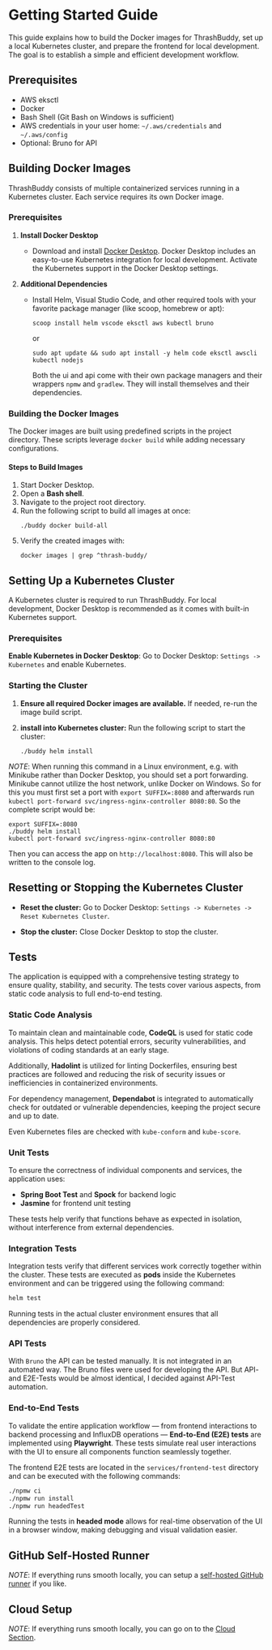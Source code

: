 # Getting Started Guide

This guide explains how to build the Docker images for ThrashBuddy, set up a local Kubernetes cluster, and prepare the frontend for local development. The goal is to establish a simple and efficient development workflow.

## Prerequisites

- AWS eksctl
- Docker
- Bash Shell (Git Bash on Windows is sufficient)
- AWS credentials in your user home: `~/.aws/credentials` and `~/.aws/config`
- Optional: Bruno for API

## Building Docker Images

ThrashBuddy consists of multiple containerized services running in a Kubernetes cluster. Each service requires its own Docker image.

### Prerequisites

1. **Install Docker Desktop**

   - Download and install [Docker Desktop](https://www.docker.com/products/docker-desktop). Docker Desktop includes an easy-to-use Kubernetes integration for local development. Activate the Kubernetes support in the Docker Desktop settings.

2. **Additional Dependencies**

   - Install Helm, Visual Studio Code, and other required tools with your favorite package manager (like scoop, homebrew or apt):

     ```shell
     scoop install helm vscode eksctl aws kubectl bruno
     ```

     or

     ```shell
     sudo apt update && sudo apt install -y helm code eksctl awscli kubectl nodejs
     ```

     Both the ui and api come with their own package managers and their wrappers `npmw` and `gradlew`. They will install themselves and their dependencies.

### Building the Docker Images

The Docker images are built using predefined scripts in the project directory. These scripts leverage `docker build` while adding necessary configurations.

#### Steps to Build Images

1. Start Docker Desktop.
2. Open a **Bash shell**.
3. Navigate to the project root directory.
4. Run the following script to build all images at once:
   ```shell
   ./buddy docker build-all
   ```
5. Verify the created images with:
   ```shell
   docker images | grep ^thrash-buddy/
   ```

## Setting Up a Kubernetes Cluster

A Kubernetes cluster is required to run ThrashBuddy. For local development, Docker Desktop is recommended as it comes with built-in Kubernetes support.

### Prerequisites

**Enable Kubernetes in Docker Desktop**: Go to Docker Desktop: `Settings -> Kubernetes` and enable Kubernetes.

### Starting the Cluster

1. **Ensure all required Docker images are available.**
   If needed, re-run the image build script.

2. **install into Kubernetes cluster:**
   Run the following script to start the cluster:
   ```shell
   ./buddy helm install
   ```

_NOTE_: When running this command in a Linux environment, e.g. with Minikube rather than Docker Desktop, you should set a port forwarding. Minikube cannot utilize the host network, unlike Docker on Windows. So for this you must first set a port with `export SUFFIX=:8080` and afterwards run `kubectl port-forward svc/ingress-nginx-controller 8080:80`. So the complete script would be:

```shell
export SUFFIX=:8080
./buddy helm install
kubectl port-forward svc/ingress-nginx-controller 8080:80
```

Then you can access the app on `http://localhost:8080`. This will also be written to the console log.

## Resetting or Stopping the Kubernetes Cluster

- **Reset the cluster:**
  Go to Docker Desktop: `Settings -> Kubernetes -> Reset Kubernetes Cluster`.

- **Stop the cluster:**
  Close Docker Desktop to stop the cluster.

## Tests

The application is equipped with a comprehensive testing strategy to ensure quality, stability, and security. The tests cover various aspects, from static code analysis to full end-to-end testing.

### Static Code Analysis

To maintain clean and maintainable code, **CodeQL** is used for static code analysis. This helps detect potential errors, security vulnerabilities, and violations of coding standards at an early stage.

Additionally, **Hadolint** is utilized for linting Dockerfiles, ensuring best practices are followed and reducing the risk of security issues or inefficiencies in containerized environments.

For dependency management, **Dependabot** is integrated to automatically check for outdated or vulnerable dependencies, keeping the project secure and up to date.

Even Kubernetes files are checked with `kube-conform` and `kube-score`.

### Unit Tests

To ensure the correctness of individual components and services, the application uses:

- **Spring Boot Test** and **Spock** for backend logic
- **Jasmine** for frontend unit testing

These tests help verify that functions behave as expected in isolation, without interference from external dependencies.

### Integration Tests

Integration tests verify that different services work correctly together within the cluster. These tests are executed as **pods** inside the Kubernetes environment and can be triggered using the following command:

```bash
helm test
```

Running tests in the actual cluster environment ensures that all dependencies are properly considered.

### API Tests

With `Bruno` the API can be tested manually. It is not integrated in an automated way. The Bruno files were used for developing the API. But API- and E2E-Tests would be almost identical, I decided against API-Test automation.

### End-to-End Tests

To validate the entire application workflow — from frontend interactions to backend processing and InfluxDB operations — **End-to-End (E2E) tests** are implemented using **Playwright**. These tests simulate real user interactions with the UI to ensure all components function seamlessly together.

The frontend E2E tests are located in the `services/frontend-test` directory and can be executed with the following commands:

```bash
./npmw ci
./npmw run install
./npmw run headedTest
```

Running the tests in **headed mode** allows for real-time observation of the UI in a browser window, making debugging and visual validation easier.

## GitHub Self-Hosted Runner

_NOTE_: If everything runs smooth locally, you can setup a [self-hosted GitHub runner](github-runner.md) if you like.

## Cloud Setup

_NOTE_: If everything runs smooth locally, you can go on to the [Cloud Section](cloud.md).
